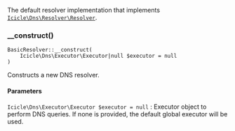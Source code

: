 The default resolver implementation that implements [`Icicle\Dns\Resolver\Resolver`](#resolverresolver).

### __construct()

    BasicResolver::__construct(
        Icicle\Dns\Executor\Executor|null $executor = null
    )

Constructs a new DNS resolver.

#### Parameters
`Icicle\Dns\Executor\Executor $executor = null`
:   Executor object to perform DNS queries. If none is provided, the default global executor will be used.
